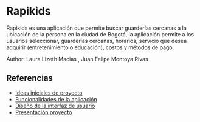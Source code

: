 # Rapikids

Rapikids es una aplicación que permite buscar guarderías cercanas a la ubicación de la persona en la ciudad de Bogotá, la aplicación permite a los usuarios seleccionar, guarderías cercanas, horarios, servicio que desea adquirir (entretenimiento o educación), costos y métodos de pago.

Author: Laura Lizeth Macias , Juan Felipe Montoya Rivas

## Referencias

- [Ideas iniciales de proyecto](docs/ideas.md)
- [Funcionalidades de la aplicación](docs/funcionalidades.md)
- [Diseño de la interfaz de usuario](docs/ui.md)
- [Presentación proyecto](docs/Electiva%201-%20Rapikids.pdf)
